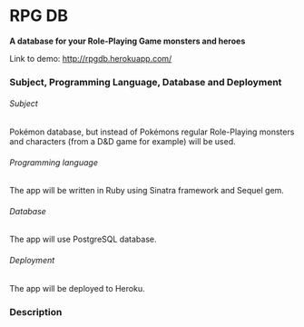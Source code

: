 # RPG DB
**A database for your Role-Playing Game monsters and heroes**

Link to demo: http://rpgdb.herokuapp.com/

### Subject, Programming Language, Database and Deployment

###### Subject

Pokémon database, but instead of Pokémons regular Role-Playing monsters and characters (from a D&D game for example) will be used.

###### Programming language

The app will be written in Ruby using Sinatra framework and Sequel gem. 

###### Database

The app will use PostgreSQL database.

###### Deployment 

The app will be deployed to Heroku. 

### Description


